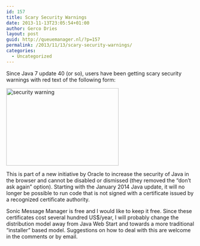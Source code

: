 ```yaml
---
id: 157
title: Scary Security Warnings
date: 2013-11-13T23:05:54+01:00
author: Gerco Dries
layout: post
guid: http://queuemanager.nl/?p=157
permalink: /2013/11/13/scary-security-warnings/
categories:
  - Uncategorized
---
```

Since Java 7 update 40 (or so), users have been getting scary security warnings with red text of the following form:

[<img loading="lazy" class="alignnone size-medium wp-image-158" alt="security warning" src="http://queuemanager.nl/wp/wp-content/uploads/2013/11/security-warning-300x207.png" width="300" height="207" srcset="https://queuemanager.nl/wp/wp-content/uploads/2013/11/security-warning-300x207.png 300w, https://queuemanager.nl/wp/wp-content/uploads/2013/11/security-warning.png 524w" sizes="(max-width: 300px) 100vw, 300px" />](http://queuemanager.nl/wp/wp-content/uploads/2013/11/security-warning.png)

This is part of a new initiative by Oracle to increase the security of Java in the browser and cannot be disabled or dismissed (they removed the &#8220;don&#8217;t ask again&#8221; option). Starting with the January 2014 Java update, it will no longer be possible to run code that is not signed with a certificate issued by a recognized certificate authority.

Sonic Message Manager is free and I would like to keep it free. Since these certificates cost several hundred US$/year, I will probably change the distribution model away from Java Web Start and towards a more traditional &#8220;installer&#8221; based model. Suggestions on how to deal with this are welcome in the comments or by email.

&nbsp;